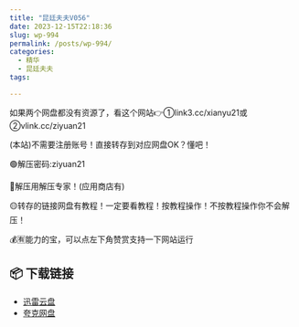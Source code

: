```yaml
---
title: "昆廷夫夫V056"
date: 2023-12-15T22:18:36
slug: wp-994
permalink: /posts/wp-994/
categories:
  - 精华
  - 昆廷夫夫
tags:

---
```


如果两个网盘都没有资源了，看这个网站👉①link3.cc/xianyu21或②vlink.cc/ziyuan21

(本站)不需要注册账号！直接转存到对应网盘OK？懂吧！

🟢解压密码:ziyuan21

🔵解压用解压专家！(应用商店有)

🟡转存的链接网盘有教程！一定要看教程！按教程操作！不按教程操作你不会解压！

💰🈶能力的宝，可以点左下角赞赏支持一下网站运行

## 📦 下载链接
- [迅雷云盘](https://blziyuan21.com/pay-download/994?key=37929ec80f&down_id=0)
- [夸克网盘](https://blziyuan21.com/pay-download/994?key=37929ec80f&down_id=1)

